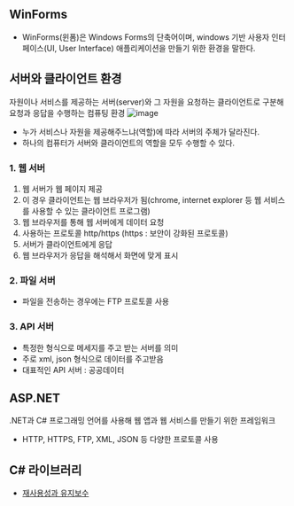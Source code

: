 ## WinForms
* WinForms(윈폼)은 Windows Forms의 단축어이며, windows 기반 사용자 인터페이스(UI, User Interface) 애플리케이션을 만들기 위한 환경을 말한다.


## 서버와 클라이언트 환경
자원이나 서비스를 제공하는 서버(server)와 그 자원을 요청하는 클라이언트로 구분해 요청과 응답을 수행하는 컴퓨팅 환경
![image](https://github.com/user-attachments/assets/453d99de-be6b-4359-9a90-efcc1a5a3902)

- 누가 서비스나 자원을 제공해주느냐(역할)에 따라 서버의 주체가 달라진다.
- 하나의 컴퓨터가 서버와 클라이언트의 역할을 모두 수행할 수 있다.

### 1. 웹 서버 
1. 웹 서버가 웹 페이지 제공
2. 이 경우 클라이언트는 웹 브라우저가 됨(chrome, internet explorer 등 웹 서비스를 사용할 수 있는 클라이언트 프로그램)
3. 웹 브라우저를 통해 웹 서버에게 데이터 요청
4. 사용하는 프로토콜 http/https (https : 보안이 강화된 프로토콜)
5. 서버가 클라이언트에게 응답
6. 웹 브라우저가 응답을 해석해서 화면에 맞게 표시

### 2. 파일 서버
* 파일을 전송하는 경우에는 FTP 프로토콜 사용

### 3. API 서버
* 특정한 형식으로 메세지를 주고 받는 서버를 의미
* 주로 xml, json 형식으로 데이터를 주고받음
* 대표적인 API 서버 : 공공데이터

## ASP.NET
.NET과 C# 프로그래밍 언어를 사용해 웹 앱과 웹 서비스를 만들기 위한 프레임워크
* HTTP, HTTPS, FTP, XML, JSON 등 다양한 프로토콜 사용


## C# 라이브러리
* [재사용성과 유지보수](https://blog.naver.com/bc_pokemonmaster/223596738408)
